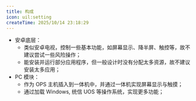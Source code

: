 ```yaml
---
title: 构成
icon: uil:setting
createTime: 2025/10/14 23:18:29
---
```


- 安卓底层：
  - 类似安卓电视，控制一些基本功能，如屏幕显示、降半屏、触控等，故不建议尝试一些风险操作；
  - 能安装并运行部分应用程序，但一般设计时没有分配太多资源，故不建议安装太多应用；
- PC 模块：
  - 作为 OPS 主机插入到一体机中，并通过一体机实现屏幕显示与触摸；
  - 通过加载 Windows, 统信 UOS 等操作系统，实现更多功能；